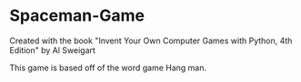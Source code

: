 # Spaceman-Game

Created with the book "Invent Your Own Computer Games with Python, 4th Edition" by Al Sweigart

This game is based off of the word game Hang man.
